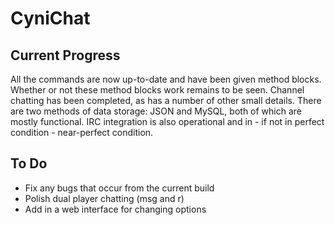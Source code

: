 CyniChat
=====================

Current Progress
---------------------

All the commands are now up-to-date and have been given method blocks. Whether or not these method blocks work remains to be seen. Channel chatting has been completed, as has a number of other small details. There are two methods of data storage: JSON and MySQL, both of which are mostly functional. IRC integration is also operational and in - if not in perfect condition - near-perfect condition.

To Do
---------------------

- Fix any bugs that occur from the current build
- Polish dual player chatting (msg and r)
- Add in a web interface for changing options